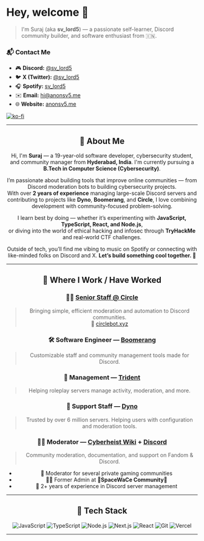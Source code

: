 # Hey, welcome 👋

> I'm Suraj (aka **sv_lord5**) — a passionate self-learner, Discord community builder, and software enthusiast from 🇮🇳.

### 📬 Contact Me

- 🎮 **Discord:** [@sv_lord5](https://discord.com/users/834888738919153684)
- 🐦 **X (Twitter):** [@sv_lord5](https://x.com/sv_lord5)
- 🎧 **Spotify:** [sv_lord5](https://open.spotify.com/user/kxyloe5tvw4oczmbbe1fi7vcb)
- ✉️ **Email:** [hi@anonsv5.me](mailto:hi@anonsv5.me)
- 🌐 **Website:** [anonsv5.me](https://www.anonsv5.me)

[![ko-fi](https://ko-fi.com/img/githubbutton_sm.svg)](https://ko-fi.com/T6T6S08IM)

---

<div align="center">
  <div align="center">

<h2>🧠 About Me</h2>
Hi, I'm <strong>Suraj</strong> — a 19-year-old software developer, cybersecurity student, and community manager from <strong>Hyderabad, India</strong>.  
I'm currently pursuing a <strong>B.Tech in Computer Science (Cybersecurity)</strong>.

I’m passionate about building tools that improve online communities — from Discord moderation bots to building cybersecurity projects.  
With over <strong>2 years of experience</strong> managing large-scale Discord servers and contributing to projects like <strong>Dyno</strong>, <strong>Boomerang</strong>, and <strong>Circle</strong>, I love combining development with community-focused problem-solving.

I learn best by doing — whether it’s experimenting with <strong>JavaScript, TypeScript, React, and Node.js</strong>,  
or diving into the world of ethical hacking and infosec through <strong>TryHackMe</strong> and real-world CTF challenges.

Outside of tech, you’ll find me vibing to music on Spotify or connecting with like-minded folks on Discord and X.
<strong>Let’s build something cool together. 🚀</strong>
</div>

---

## 🏢 Where I Work / Have Worked

### 👨‍💼 [Senior Staff @ Circle](https://circlebot.xyz/)
> Bringing simple, efficient moderation and automation to Discord communities.  
> 🔗 [circlebot.xyz](https://circlebot.xyz/)

### 🛠️ Software Engineer — [Boomerang](https://bmrg.app/)
> Customizable staff and community management tools made for Discord.

### 🧾 Management — [Trident](https://trident.bot/)
> Helping roleplay servers manage activity, moderation, and more.

### 🤝 Support Staff — [Dyno](https://dyno.gg/)
> Trusted by over 6 million servers. Helping users with configuration and moderation tools.

### 🧑‍💻 Moderator — [Cyberheist Wiki](https://cyberheist.fandom.com/wiki/User:Svlord5) + [Discord](https://discord.gg/maSFWdPW7m)
> Community moderation, documentation, and support on Fandom & Discord.

- 🧹 Moderator for several private gaming communities
- 👨‍🚀 Former Admin at **🌟SpaceWaCe Community🌟**
- 🧠 2+ years of experience in Discord server management

---

## 🧰 Tech Stack

![JavaScript](https://img.shields.io/badge/-JavaScript-F7DF1E?style=flat&logo=javascript&logoColor=black)
![TypeScript](https://img.shields.io/badge/-TypeScript-3178C6?style=flat&logo=typescript&logoColor=white)
![Node.js](https://img.shields.io/badge/-Node.js-339933?style=flat&logo=nodedotjs&logoColor=white)
![Next.js](https://img.shields.io/badge/-Next.js-black?style=flat&logo=nextdotjs)
![React](https://img.shields.io/badge/-React-61DAFB?style=flat&logo=react&logoColor=black)
![Git](https://img.shields.io/badge/-Git-F05032?style=flat&logo=git&logoColor=white)
![Vercel](https://img.shields.io/badge/-Vercel-000?style=flat&logo=vercel&logoColor=white)

---

<!-- ## 📊 GitHub Stats

![Anonsv5's GitHub Stats](https://github-readme-stats.vercel.app/api?username=svlord5&show_icons=true&theme=dracula&count_private=true&hide=prs,stars)
![GitHub Streak](https://github-readme-streak-stats.herokuapp.com/?user=svlord5&theme=dracula)
[![Trophies](https://github-profile-trophy.vercel.app/?username=svlord5&theme=dracula&margin-w=15&row=1)](https://github.com/ryo-ma/github-profile-trophy)
-->
